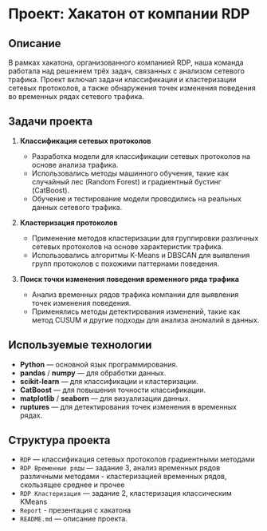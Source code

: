 # Проект: Хакатон от компании RDP

## Описание

В рамках хакатона, организованного компанией RDP, наша команда работала над решением трёх задач, связанных с анализом сетевого трафика. Проект включал задачи классификации и кластеризации сетевых протоколов, а также обнаружения точек изменения поведения во временных рядах сетевого трафика.

## Задачи проекта

1. **Классификация сетевых протоколов**
   - Разработка модели для классификации сетевых протоколов на основе анализа трафика.
   - Использовались методы машинного обучения, такие как случайный лес (Random Forest) и градиентный бустинг (CatBoost).
   - Обучение и тестирование модели проводились на реальных данных сетевого трафика.

2. **Кластеризация протоколов**
   - Применение методов кластеризации для группировки различных сетевых протоколов на основе характеристик трафика.
   - Использовались алгоритмы K-Means и DBSCAN для выявления групп протоколов с похожими паттернами поведения.

3. **Поиск точки изменения поведения временного ряда трафика**
   - Анализ временных рядов трафика компании для выявления точек изменения поведения.
   - Применялись методы детектирования изменений, такие как метод CUSUM и другие подходы для анализа аномалий в данных.

## Используемые технологии

- **Python** — основной язык программирования.
- **pandas** / **numpy** — для обработки данных.
- **scikit-learn** — для классификации и кластеризации.
- **CatBoost** — для повышения точности классификации.
- **matplotlib** / **seaborn** — для визуализации данных.
- **ruptures** — для детектирования точек изменения в временных рядах.

## Структура проекта

- `RDP` — классификация сетевых протоколов градиентными методами
- `RDP Временные ряды` — задание 3, анализ временных рядов различными методами - кластеризацией временных рядов, скользящее среднее и прочее
- `RDP Кластеризация` — задание 2, кластеризация классическим KMeans
- `Report` - презентация с хакатона
- `README.md` — описание проекта.

